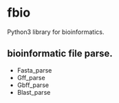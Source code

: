 # fbio
Python3 library for bioinformatics.
## bioinformatic file parse.
* Fasta_parse
* Gff_parse
* Gbff_parse
* Blast_parse
